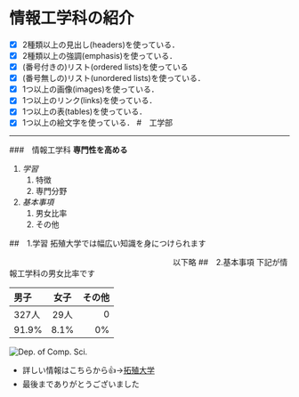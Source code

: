 # 情報工学科の紹介
<!-- Markdown記法を使って学科の紹介ページを作る -->

<!-- この部分より上に記述を追加して下のチェックボックスで確認する -->
- [x] 2種類以上の見出し(headers)を使っている．
- [x] 2種類以上の強調(emphasis)を使っている．
- [x] (番号付きの)リスト(ordered lists)を使っている
- [x] (番号無しの)リスト(unordered lists)を使っている．
- [x] 1つ以上の画像(images)を使っている．
- [x] 1つ以上のリンク(links)を使っている．
- [x] 1つ以上の表(tables)を使っている．
- [x] 1つ以上の絵文字を使っている．
#　工学部
****
###　情報工学科
**専門性を高める**
1. *学習*
   1. 特徴
   1. 専門分野
1. *基本事項*
   1. 男女比率
   1. その他

##　1.学習
拓殖大学では幅広い知識を身につけられます

　　　　　　　　　　　　　　　　　　　　　以下略
##　2.基本事項
下記が情報工学科の男女比率です

|男子|女子|その他|
|:---|:---:|---:|
| 327人 | 29人 | 0|
| 91.9% | 8.1%| 0%|

![Dep. of Comp. Sci.](https://feng.takushoku-u.ac.jp/albums/abm00004330.jpg "情報工学科")

- 詳しい情報はこちらから:+1:→[拓殖大学](http://www.takushoku-u.ac.jp "Takushoku University")
- 最後までありがとうございました

